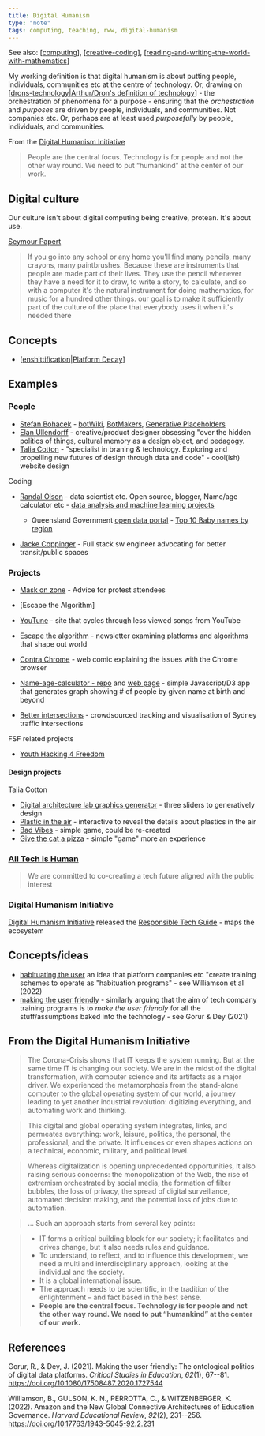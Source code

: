 ```yaml
---
title: Digital Humanism
type: "note"
tags: computing, teaching, rww, digital-humanism
---
```


See also: [[computing]], [[creative-coding]], [[reading-and-writing-the-world-with-mathematics]]

My working definition is that digital humanism is about putting people, individuals, communities etc at the centre of technology. Or, drawing on [[drons-technology|Arthur/Dron's definition of technology]] - the orchestration of phenomena for a purpose - ensuring that the _orchestration_ and _purposes_ are driven by people, individuals, and communities. Not companies etc.  Or, perhaps are at least used _purposefully_ by people, individuals, and communities.

From the [Digital Humanism Initiative](https://caiml.org/dighum/)

> People are the central focus. Technology is for people and not the other way round. We need to put “humankind” at the center of our work.

## Digital culture

Our culture isn't about digital computing being creative, protean. It's about use.

[Seymour Papert](https://www.youtube.com/watch?v=IhEovwWiniY&t=106s)

> If you go into any school or any home you'll find many pencils, many crayons, many paintbrushes. Because these are instruments that people are made part of their lives. They use the pencil whenever they have a need for it to draw, to write a story, to calculate, and so with a computer it's the natural instrument for doing mathematics, for music for a hundred other things.  our goal is to make it sufficiently part of the culture of the place that everybody uses it when it's needed there

## Concepts

- [[enshittification|Platform Decay]]

## Examples

### People

- [Stefan Bohacek](https://stefanbohacek.com/) - [botWiki](https://botwiki.org), [BotMakers](https://BotMakers.org), [Generative Placeholders](https://generative-placeholders.glitch.me) 
- [Elan Ullendorff](https://elan.place/) - creative/product designer obsessing "over the hidden politics of things, cultural memory as a design object, and pedagogy.
- [Talia Cotton](https://taliacotton.com/) - "specialist in braning & technology. Exploring and propelling new futures of design through data and code" - cool(ish) website design

Coding

- [Randal Olson](https://randalolson.com/) - data scientist etc. Open source, blogger, Name/age calculator etc - [data analysis and machine learning projects](https://github.com/rhiever/Data-Analysis-and-Machine-Learning-Projects)

    - Queensland Government [open data portal](https://www.data.qld.gov.au/organization/) -  [Top 10 Baby names by region](https://www.data.qld.gov.au/dataset/top-10-baby-names-by-region)

- [Jacke Coppinger](https://jakecoppinger.com/) - Full stack sw engineer advocating for better transit/public spaces

### Projects

- [Mask on zone](https://maskon.zone/) - Advice for protest attendees
- [Escape the Algorithm]
- [YouTune](https://youtune.glitch.me/) - site that cycles through less viewed songs from YouTube
- [Escape the algorithm](https://escapethealgorithm.substack.com/) - newsletter examining platforms and algorithms that shape out world
- [Contra Chrome](https://contrachrome.com/) - web comic explaining the issues with the Chrome browser

- [Name-age-calculator - repo](https://github.com/rhiever/name-age-calculator) and [web page](http://randalolson.com/name-age-calculator/) - simple Javascript/D3 app that generates graph showing # of people by given name at birth and beyond
- [Better intersections](https://betterintersections.jakecoppinger.com/about) - crowdsourced tracking and visualisation of Sydney traffic intersections

FSF related projects

- [Youth Hacking 4 Freedom](https://fsfe.org/activities/yh4f/index.en.html)


#### Design projects

Talia Cotton

- [Digital architecture lab graphics generator](https://dalab-generator.netlify.app/) - three sliders to generatively design
- [Plastic in the air](https://artsexperiments.withgoogle.com/plasticair/) - interactive to reveal the details about plastics in the air
- [Bad Vibes](https://taliacotton.com/nobadvibes/) - simple game, could be re-created
- [Give the cat a pizza](https://taliacotton.com/givethecatapizza/) - simple "game" more an experience





### [All Tech is Human](https://alltechishuman.org/)

> We are committed to co-creating a tech future aligned with the public interest 

### Digital Humanism Initiative 

[Digital Humanism Initiative](https://caiml.org/dighum/) released the [Responsible Tech Guide](https://alltechishuman.org/responsible-tech-guide) - maps the ecosystem


## Concepts/ideas 

- [habituating the user](https://codeactsineducation.wordpress.com/2023/06/10/pedagogpt/) an idea that platform companies etc "create training schemes to operate as "habituation programs" - see Williamson et al (2022)
- [making the user friendly](https://codeactsineducation.wordpress.com/2023/06/10/pedagogpt/) - similarly arguing that the aim of tech company training programs is to _make the user friendly_ for all the stuff/assumptions baked into the technology - see Gorur & Dey (2021)

## From the Digital Humanism Initiative 

> The Corona-Crisis shows that IT keeps the system running. But at the same time IT is changing our society. We are in the midst of the digital transformation, with computer science and its artifacts as a major driver. We experienced the metamorphosis from the stand-alone computer to the global operating system of our world, a journey leading to yet another industrial revolution: digitizing everything, and automating work and thinking.

> This digital and global operating system integrates, links, and permeates everything: work, leisure, politics, the personal, the professional, and the private. It influences or even shapes actions on a technical, economic, military, and political level.

> Whereas digitalization is opening unprecedented opportunities, it also raising serious concerns: the monopolization of the Web, the rise of extremism orchestrated by social media, the formation of filter bubbles, the loss of privacy, the spread of digital surveillance, automated decision making, and the potential loss of jobs due to automation.

> ... 
> Such an approach starts from several key points:

> -    IT forms a critical building block for our society; it facilitates and drives change, but it also needs rules and guidance.
> -    To understand, to reflect, and to influence this development, we need a multi and interdisciplinary approach, looking at the individual and the society.
> -    It is a global international issue.
> -    The approach needs to be scientific, in the tradition of the enlightenment – and fact based in the best sense.
> -    **People are the central focus. Technology is for people and not the other way round. We need to put “humankind” at the center of our work.**

## References

Gorur, R., & Dey, J. (2021). Making the user friendly: The ontological politics of digital data platforms. *Critical Studies in Education*, *62*(1), 67--81. <https://doi.org/10.1080/17508487.2020.1727544>

Williamson, B., GULSON, K. N., PERROTTA, C., & WITZENBERGER, K. (2022). Amazon and the New Global Connective Architectures of Education Governance. *Harvard Educational Review*, *92*(2), 231--256. <https://doi.org/10.17763/1943-5045-92.2.231>

[//begin]: # "Autogenerated link references for markdown compatibility"
[computing]: computing "Computing"
[creative-coding]: ../Teaching/Digital_Technologies/creative-coding "Creative Coding"
[reading-and-writing-the-world-with-mathematics]: ../Teaching/Mathematics/reading-and-writing-the-world-with-mathematics "Reading and writing the world with mathematics"
[drons-technology|Arthur/Dron's definition of technology]: ../nodt/drons-technology "Dron's take on technology"
[enshittification|Platform Decay]: enshittification "Platform Decay (enshittification)"
[//end]: # "Autogenerated link references"